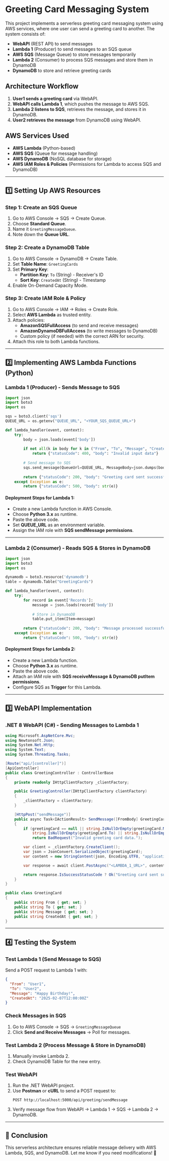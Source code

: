 # Greeting Card Messaging System

This project implements a serverless greeting card messaging system using AWS services, where one user can send a greeting card to another. The system consists of:

- **WebAPI** (REST API) to send messages
- **Lambda 1** (Producer) to send messages to an SQS queue
- **AWS SQS** (Message Queue) to store messages temporarily
- **Lambda 2** (Consumer) to process SQS messages and store them in DynamoDB
- **DynamoDB** to store and retrieve greeting cards

## Architecture Workflow

1. **User1 sends a greeting card** via WebAPI.
2. **WebAPI calls Lambda 1**, which pushes the message to AWS SQS.
3. **Lambda 2 listens to SQS**, retrieves the message, and stores it in DynamoDB.
4. **User2 retrieves the message** from DynamoDB using WebAPI.

## AWS Services Used

- **AWS Lambda** (Python-based)
- **AWS SQS** (Queue for message handling)
- **AWS DynamoDB** (NoSQL database for storage)
- **AWS IAM Roles & Policies** (Permissions for Lambda to access SQS and DynamoDB)

---

## 1️⃣ Setting Up AWS Resources

### **Step 1: Create an SQS Queue**
1. Go to AWS Console → SQS → Create Queue.
2. Choose **Standard Queue**.
3. Name it `GreetingMessageQueue`.
4. Note down the **Queue URL**.

### **Step 2: Create a DynamoDB Table**
1. Go to AWS Console → DynamoDB → Create Table.
2. Set **Table Name**: `GreetingCards`
3. Set **Primary Key**:
   - **Partition Key**: `To` (String) - Receiver's ID
   - **Sort Key**: `CreatedAt` (String) - Timestamp
4. Enable On-Demand Capacity Mode.

### **Step 3: Create IAM Role & Policy**
1. Go to AWS Console → IAM → Roles → Create Role.
2. Select **AWS Lambda** as trusted entity.
3. Attach policies:
   - **AmazonSQSFullAccess** (to send and receive messages)
   - **AmazonDynamoDBFullAccess** (to write messages to DynamoDB)
   - Custom policy (if needed) with the correct ARN for security.
4. Attach this role to both Lambda functions.

---

## 2️⃣ Implementing AWS Lambda Functions (Python)

### **Lambda 1 (Producer) - Sends Message to SQS**

```python
import json
import boto3
import os

sqs = boto3.client('sqs')
QUEUE_URL = os.getenv("QUEUE_URL", "<YOUR_SQS_QUEUE_URL>")

def lambda_handler(event, context):
    try:
        body = json.loads(event['body'])
        
        if not all(k in body for k in ("From", "To", "Message", "CreatedAt")):
            return {"statusCode": 400, "body": "Invalid input data"}
        
        # Send message to SQS
        sqs.send_message(QueueUrl=QUEUE_URL, MessageBody=json.dumps(body))
        
        return {"statusCode": 200, "body": "Greeting card sent successfully!"}
    except Exception as e:
        return {"statusCode": 500, "body": str(e)}
```

#### **Deployment Steps for Lambda 1:**
- Create a new Lambda function in AWS Console.
- Choose **Python 3.x** as runtime.
- Paste the above code.
- Set **QUEUE_URL** as an environment variable.
- Assign the IAM role with **SQS sendMessage permissions**.

---

### **Lambda 2 (Consumer) - Reads SQS & Stores in DynamoDB**

```python
import json
import boto3
import os

dynamodb = boto3.resource('dynamodb')
table = dynamodb.Table("GreetingCards")

def lambda_handler(event, context):
    try:
        for record in event['Records']:
            message = json.loads(record['body'])
            
            # Store in DynamoDB
            table.put_item(Item=message)
            
        return {"statusCode": 200, "body": "Message processed successfully!"}
    except Exception as e:
        return {"statusCode": 500, "body": str(e)}
```

#### **Deployment Steps for Lambda 2:**
- Create a new Lambda function.
- Choose **Python 3.x** as runtime.
- Paste the above code.
- Attach an IAM role with **SQS receiveMessage & DynamoDB putItem permissions**.
- Configure SQS as **Trigger** for this Lambda.

---

## 3️⃣ WebAPI Implementation

### **.NET 8 WebAPI (C#) - Sending Messages to Lambda 1**

```csharp
using Microsoft.AspNetCore.Mvc;
using Newtonsoft.Json;
using System.Net.Http;
using System.Text;
using System.Threading.Tasks;

[Route("api/[controller]")]
[ApiController]
public class GreetingController : ControllerBase
{
    private readonly IHttpClientFactory _clientFactory;

    public GreetingController(IHttpClientFactory clientFactory)
    {
        _clientFactory = clientFactory;
    }

    [HttpPost("sendMessage")]
    public async Task<IActionResult> SendMessage([FromBody] GreetingCard greetingCard)
    {
        if (greetingCard == null || string.IsNullOrEmpty(greetingCard.Message) ||
            string.IsNullOrEmpty(greetingCard.To) || string.IsNullOrEmpty(greetingCard.From))
            return BadRequest("Invalid greeting card data.");

        var client = _clientFactory.CreateClient();
        var json = JsonConvert.SerializeObject(greetingCard);
        var content = new StringContent(json, Encoding.UTF8, "application/json");

        var response = await client.PostAsync("<LAMBDA_1_URL>", content);

        return response.IsSuccessStatusCode ? Ok("Greeting card sent successfully.") : StatusCode(500, "Error sending greeting card.");
    }
}

public class GreetingCard
{
    public string From { get; set; }
    public string To { get; set; }
    public string Message { get; set; }
    public string CreatedAt { get; set; }
}
```

---

## 4️⃣ Testing the System

### **Test Lambda 1 (Send Message to SQS)**
Send a POST request to Lambda 1 with:

```json
{
  "From": "User1",
  "To": "User2",
  "Message": "Happy Birthday!",
  "CreatedAt": "2025-02-07T12:00:00Z"
}
```

### **Check Messages in SQS**
1. Go to AWS Console → SQS → `GreetingMessageQueue`
2. Click **Send and Receive Messages** → Poll for messages.

### **Test Lambda 2 (Process Message & Store in DynamoDB)**
1. Manually invoke Lambda 2.
2. Check DynamoDB Table for the new entry.

### **Test WebAPI**
1. Run the .NET WebAPI project.
2. Use **Postman** or **cURL** to send a POST request to:
   ```
   POST http://localhost:5000/api/greeting/sendMessage
   ```
3. Verify message flow from WebAPI → Lambda 1 → SQS → Lambda 2 → DynamoDB.

---

## 🎉 Conclusion
This serverless architecture ensures reliable message delivery with AWS Lambda, SQS, and DynamoDB. Let me know if you need modifications! 🚀


